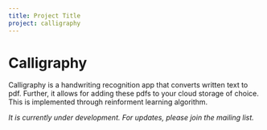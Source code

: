 ```yaml
---
title: Project Title
project: calligraphy
---
```


# Calligraphy

Calligraphy is a handwriting recognition app that converts written text to pdf. Further, it allows for adding these pdfs to your cloud storage of choice. This is implemented through reinforment learning algorithm.

_It is currently under development. For updates, please join the mailing list._
